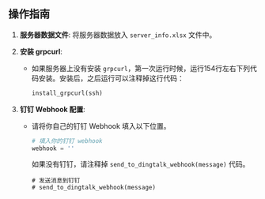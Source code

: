 ## 操作指南

1. **服务器数据文件**: 将服务器数据放入 `server_info.xlsx` 文件中。
   
2. **安装 grpcurl**:
   - 如果服务器上没有安装 `grpcurl`，第一次运行时候，运行154行左右下列代码安装。安装后，之后运行可以注释掉这行代码：
     ```python
     install_grpcurl(ssh)
     ```

3. **钉钉 Webhook 配置**:
   - 请将你自己的钉钉 Webhook 填入以下位置。
     ```python
     # 填入你的钉钉 webhook
     webhook = ''
     ```
     如果没有钉钉，请注释掉 `send_to_dingtalk_webhook(message)` 代码。
      ```
      # 发送消息到钉钉
      # send_to_dingtalk_webhook(message)
      ```
